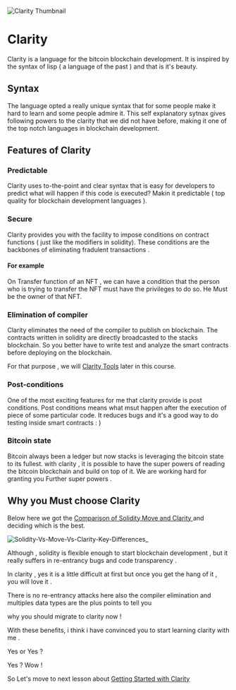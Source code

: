 ![Clarity Thumbnail](https://static.tildacdn.com/tild6665-6337-4361-b438-353466383665/clarity_meta.png)

# Clarity
Clarity is a language for the bitcoin blockchain development.
It is inspired by the syntax of lisp ( a language of the past ) and that is it's beauty.

## Syntax
The language opted a really unique syntax that for some people make it hard to learn and some people admire it.
This self explanatory sytnax gives following powers to the clarity that we did not have before, making it 
one of the top notch languages in blockchain development.

## Features of Clarity

### Predictable
Clarity uses to-the-point and clear syntax that is easy for developers to predict what will happen if this code is executed?
Makin it predictable ( top quality for blockchain development languages ).

### Secure
Clarity provides you with the facility to impose conditions on contract functions ( just like the modifiers in solidity).
These conditions are the backbones of eliminating fradulent transactions .

#### For example
On Transfer function of an NFT , we can have a condition that the person who is trying to transfer the NFT must have the privileges to do so.
He Must be the owner of that NFT.

### Elimination of compiler
Clarity eliminates the need of the compiler to publish on blockchain.
The contracts written in solidity are directly broadcasted to the stacks blockchain.
So you better have to write test and analyze the smart contracts before deploying on the blockchain.

For that purpose , we will [Clarity Tools]() later in this course.


### Post-conditions
One of the most exciting features for me that clarity provide is post conditions.
Post conditions means what msut happen after the execution of piece of some particular code.
It reduces bugs and it's a good way to do testing inside smart contracts  : )

### Bitcoin state
Bitcoin always been a ledger but now stacks is leveraging the bitcoin state to its fullest.
with clarity , it is possible to have the super powers of reading the bitcoin blockchain and build on top of it.
We are working hard for granting you Further super powers .

## Why you Must choose Clarity
Below here we got the [Comparison of Solidity,Move and Clarity ](https://101blockchains.com/solidity-vs-move-vs-clarity/)and deciding which is the best.

![Solidity-Vs-Move-Vs-Clarity-Key-Differences_](https://user-images.githubusercontent.com/71306738/207467487-c0a21515-5344-460d-835e-5f9da718ba7a.jpg)


Although , solidity is flexible enough to start blockchain development , but it really suffers in re-entrancy bugs and code transparency .

In clarity , yes it is a little difficult at first but once you get the hang of it , you will love it . 

There is no re-entrancy attacks here also the compiler elimination and multiples data types are the plus points to tell you 

why you should migrate to clarity now !


With these benefits, i think i have convinced you to start learning clarity with me .

Yes or Yes ?

Yes ? Wow !

So Let's move to next lesson about [Getting Started with Clarity](./Getting-Started-With-Clarity.md)

